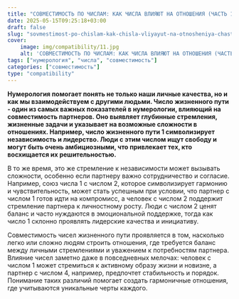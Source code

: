 ```yaml
---
title: "СОВМЕСТИМОСТЬ ПО ЧИСЛАМ: КАК ЧИСЛА ВЛИЯЮТ НА ОТНОШЕНИЯ (ЧАСТЬ 1)"
date: 2025-05-15T09:25:18+03:00
draft: false
slug: "sovmestimost-po-chislam-kak-chisla-vliyayut-na-otnosheniya-chast-1"
cover:
    image: img/compatibility/11.jpg
    alt: 'СОВМЕСТИМОСТЬ ПО ЧИСЛАМ: КАК ЧИСЛА ВЛИЯЮТ НА ОТНОШЕНИЯ (ЧАСТЬ 1)'
tags: ["нумерология", "числа", "совместимость"]
categories: ["совместимость"]
type: "compatibility"
---
```


**Нумерология помогает понять не только наши личные качества, но и как мы взаимодействуем с другими людьми. Число жизненного пути - один из самых важных показателей в нумерологии, влияющий на совместимость партнеров. Оно выявляет глубинные стремления, жизненные задачи и указывает на возможные сложности в отношениях. Например, число жизненного пути 1 символизирует независимость и лидерство. Люди с этим числом ищут свободу и могут быть очень амбициозными, что привлекает тех, кто восхищается их решительностью.**

В то же время, это же стремление к независимости может вызывать сложности, особенно если партнеру важно сотрудничество и согласие. Например, союз числа 1 с числом 2, которое символизирует гармонию и чувствительность, может стать успешным при условии, что партнер с числом 1 готов идти на компромисс, а человек с числом 2 поддержит стремление партнера к личностному росту. Люди с числом 2 ценят баланс и часто нуждаются в эмоциональной поддержке, тогда как число 1 склонно проявлять лидерские качества и инициативу.

Совместимость чисел жизненного пути проявляется в том, насколько легко или сложно людям строить отношения, где требуется баланс между личными стремлениями и уважением к потребностям партнера. Влияние чисел заметно даже в повседневных мелочах: человек с числом 1 может стремиться к активному образу жизни и новизне, а партнер с числом 4, например, предпочтет стабильность и порядок. Понимание таких различий помогает создать гармоничные отношения, где учитываются уникальные черты каждого.
